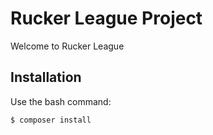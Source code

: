 # Rucker League Project

Welcome to Rucker League

## Installation

Use the bash command:

```bash
$ composer install
```